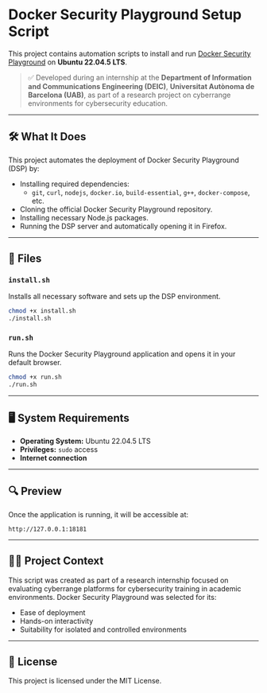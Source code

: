 # Docker Security Playground Setup Script

This project contains automation scripts to install and run [Docker Security Playground](https://github.com/giper45/DockerSecurityPlayground) on **Ubuntu 22.04.5 LTS**.

> ✅ Developed during an internship at the **Department of Information and Communications Engineering (DEIC)**, **Universitat Autònoma de Barcelona (UAB)**, as part of a research project on cyberrange environments for cybersecurity education.

---

## 🛠️ What It Does

This project automates the deployment of Docker Security Playground (DSP) by:

- Installing required dependencies:
  - `git`, `curl`, `nodejs`, `docker.io`, `build-essential`, `g++`, `docker-compose`, etc.
- Cloning the official Docker Security Playground repository.
- Installing necessary Node.js packages.
- Running the DSP server and automatically opening it in Firefox.

---

## 📁 Files

### `install.sh`

Installs all necessary software and sets up the DSP environment.

```bash
chmod +x install.sh
./install.sh
```

### `run.sh`

Runs the Docker Security Playground application and opens it in your default browser.

```bash
chmod +x run.sh
./run.sh
```

---

## 🖥️ System Requirements

- **Operating System:** Ubuntu 22.04.5 LTS  
- **Privileges:** `sudo` access  
- **Internet connection**

---

## 🔍 Preview

Once the application is running, it will be accessible at:

```
http://127.0.0.1:18181
```

---

## 🧑‍🎓 Project Context

This script was created as part of a research internship focused on evaluating cyberrange platforms for cybersecurity training in academic environments. Docker Security Playground was selected for its:

- Ease of deployment  
- Hands-on interactivity  
- Suitability for isolated and controlled environments

---

## 📄 License

This project is licensed under the MIT License.
